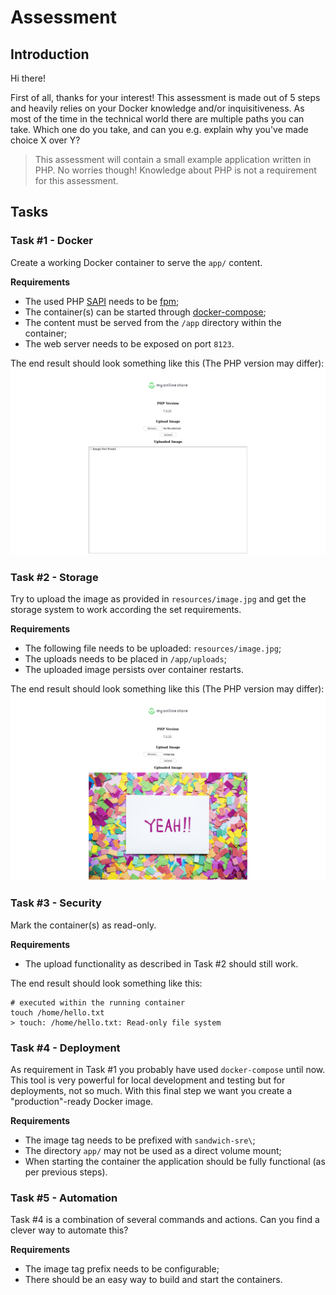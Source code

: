 # Assessment

## Introduction
Hi there! 

First of all, thanks for your interest! This assessment is made out of 5 steps and heavily relies on your Docker knowledge and/or inquisitiveness. As most of the time in the technical world there are multiple paths you can take. Which one do you take, and can you e.g. explain why you've made choice X over Y? 

> This assessment will contain a small example application written in PHP. No worries though! Knowledge about PHP is not a requirement for this assessment. 

## Tasks

### Task #1 - Docker
Create a working Docker container to serve the `app/` content.

**Requirements**
- The used PHP [SAPI](https://en.wikipedia.org/wiki/Server_Application_Programming_Interface) needs to be [fpm](https://www.php.net/manual/en/install.fpm.php);
- The container(s) can be started through [docker-compose](https://docs.docker.com/compose/);
- The content must be served from the `/app` directory within the container;
- The web server needs to be exposed on port `8123`.

The end result should look something like this (The PHP version may differ):
![Task #1 Result](docs/task-1.png)

### Task #2 - Storage
Try to upload the image as provided in `resources/image.jpg` and get the storage system to work according the set requirements.

**Requirements**
- The following file needs to be uploaded: `resources/image.jpg`;
- The uploads needs to be placed in `/app/uploads`;
- The uploaded image persists over container restarts.

The end result should look something like this (The PHP version may differ):
![Task #2 Result](docs/task-2.png)

### Task #3 - Security
Mark the container(s) as read-only.

**Requirements**
- The upload functionality as described in Task #2 should still work.

The end result should look something like this:
```shell script
# executed within the running container
touch /home/hello.txt
> touch: /home/hello.txt: Read-only file system
```

### Task #4 - Deployment
As requirement in Task #1 you probably have used `docker-compose` until now. This tool is very powerful for local development and testing but for deployments, not so much. With this final step we want you create a "production"-ready Docker image.

**Requirements**
- The image tag needs to be prefixed with `sandwich-sre\`;
- The directory `app/` may not be used as a direct volume mount;
- When starting the container the application should be fully functional (as per previous steps).

### Task #5 - Automation
Task #4 is a combination of several commands and actions. Can you find a clever way to automate this?

**Requirements**
- The image tag prefix needs to be configurable;
- There should be an easy way to build and start the containers.
